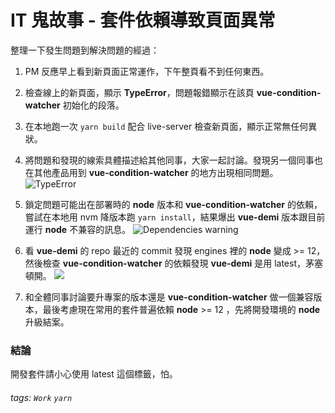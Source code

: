 # IT 鬼故事 - 套件依賴導致頁面異常

整理一下發生問題到解決問題的經過：

1. PM 反應早上看到新頁面正常運作，下午整頁看不到任何東西。
2. 檢查線上的新頁面，顯示 **TypeError**，問題報錯顯示在該頁 **vue-condition-watcher** 初始化的段落。
3. 在本地跑一次 `yarn build` 配合 live-server 檢查新頁面，顯示正常無任何異狀。
4. 將問題和發現的線索具體描述給其他同事，大家一起討論。發現另一個同事也在其他產品用到 **vue-condition-watcher** 的地方出現相同問題。
   ![TypeError](https://i.imgur.com/Vm5BHZH.jpg)

5. 鎖定問題可能出在部署時的 **node** 版本和 **vue-condition-watcher** 的依賴，嘗試在本地用 nvm 降版本跑 `yarn install`，結果爆出 **vue-demi** 版本跟目前運行 **node** 不兼容的訊息。
   ![Dependencies warning](https://i.imgur.com/gdyxtWA.png)

6. 看 **vue-demi** 的 repo 最近的 commit 發現 engines 裡的 **node** 變成 >= 12，然後檢查 **vue-condition-watcher** 的依賴發現 **vue-demi** 是用 latest，茅塞頓開。
   ![](https://i.imgur.com/L12cNey.jpg)

7. 和全體同事討論要升專案的版本還是 **vue-condition-watcher** 做一個兼容版本，最後考慮現在常用的套件普遍依賴 **node** >= 12 ，先將開發環境的 **node** 升級結案。

### 結論

開發套件請小心使用 latest 這個標籤，怕。

###### tags: `Work` `yarn`
